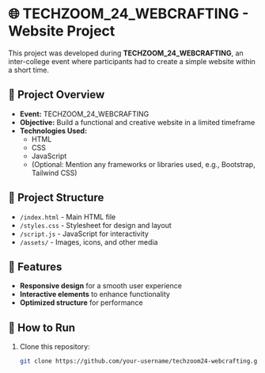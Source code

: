 # 🌐 TECHZOOM_24_WEBCRAFTING - Website Project  

This project was developed during **TECHZOOM_24_WEBCRAFTING**, an inter-college event where participants had to create a simple website within a short time.  

## 🚀 Project Overview  
- **Event:** TECHZOOM_24_WEBCRAFTING  
- **Objective:** Build a functional and creative website in a limited timeframe  
- **Technologies Used:**  
  - HTML  
  - CSS  
  - JavaScript  
  - (Optional: Mention any frameworks or libraries used, e.g., Bootstrap, Tailwind CSS)  

## 📂 Project Structure  
- `/index.html` - Main HTML file  
- `/styles.css` - Stylesheet for design and layout  
- `/script.js` - JavaScript for interactivity  
- `/assets/` - Images, icons, and other media  

## 🎯 Features  
- **Responsive design** for a smooth user experience  
- **Interactive elements** to enhance functionality  
- **Optimized structure** for performance  

## 🔧 How to Run  
1. Clone this repository:  
   ```bash
   git clone https://github.com/your-username/techzoom24-webcrafting.git
